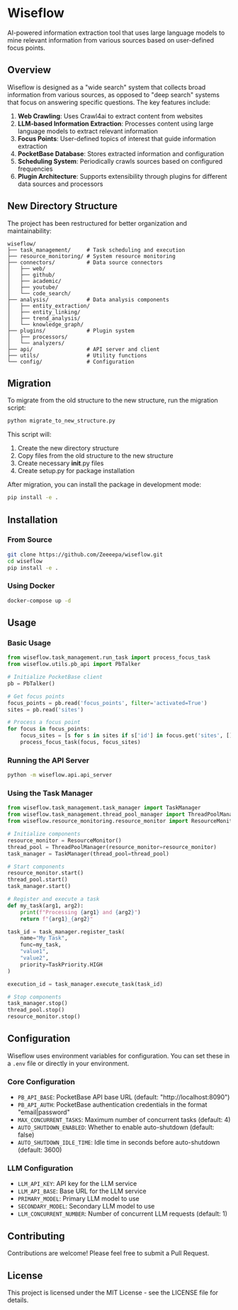 # Wiseflow

AI-powered information extraction tool that uses large language models to mine relevant information from various sources based on user-defined focus points.

## Overview

Wiseflow is designed as a "wide search" system that collects broad information from various sources, as opposed to "deep search" systems that focus on answering specific questions. The key features include:

1. **Web Crawling**: Uses Crawl4ai to extract content from websites
2. **LLM-based Information Extraction**: Processes content using large language models to extract relevant information
3. **Focus Points**: User-defined topics of interest that guide information extraction
4. **PocketBase Database**: Stores extracted information and configuration
5. **Scheduling System**: Periodically crawls sources based on configured frequencies
6. **Plugin Architecture**: Supports extensibility through plugins for different data sources and processors

## New Directory Structure

The project has been restructured for better organization and maintainability:

```
wiseflow/
├── task_management/     # Task scheduling and execution
├── resource_monitoring/ # System resource monitoring
├── connectors/          # Data source connectors
│   ├── web/
│   ├── github/
│   ├── academic/
│   ├── youtube/
│   └── code_search/
├── analysis/            # Data analysis components
│   ├── entity_extraction/
│   ├── entity_linking/
│   ├── trend_analysis/
│   └── knowledge_graph/
├── plugins/             # Plugin system
│   ├── processors/
│   └── analyzers/
├── api/                 # API server and client
├── utils/               # Utility functions
└── config/              # Configuration
```

## Migration

To migrate from the old structure to the new structure, run the migration script:

```bash
python migrate_to_new_structure.py
```

This script will:
1. Create the new directory structure
2. Copy files from the old structure to the new structure
3. Create necessary __init__.py files
4. Create setup.py for package installation

After migration, you can install the package in development mode:

```bash
pip install -e .
```

## Installation

### From Source

```bash
git clone https://github.com/Zeeeepa/wiseflow.git
cd wiseflow
pip install -e .
```

### Using Docker

```bash
docker-compose up -d
```

## Usage

### Basic Usage

```python
from wiseflow.task_management.run_task import process_focus_task
from wiseflow.utils.pb_api import PbTalker

# Initialize PocketBase client
pb = PbTalker()

# Get focus points
focus_points = pb.read('focus_points', filter='activated=True')
sites = pb.read('sites')

# Process a focus point
for focus in focus_points:
    focus_sites = [s for s in sites if s['id'] in focus.get('sites', [])]
    process_focus_task(focus, focus_sites)
```

### Running the API Server

```bash
python -m wiseflow.api.api_server
```

### Using the Task Manager

```python
from wiseflow.task_management.task_manager import TaskManager
from wiseflow.task_management.thread_pool_manager import ThreadPoolManager, TaskPriority
from wiseflow.resource_monitoring.resource_monitor import ResourceMonitor

# Initialize components
resource_monitor = ResourceMonitor()
thread_pool = ThreadPoolManager(resource_monitor=resource_monitor)
task_manager = TaskManager(thread_pool=thread_pool)

# Start components
resource_monitor.start()
thread_pool.start()
task_manager.start()

# Register and execute a task
def my_task(arg1, arg2):
    print(f"Processing {arg1} and {arg2}")
    return f"{arg1}_{arg2}"

task_id = task_manager.register_task(
    name="My Task",
    func=my_task,
    "value1",
    "value2",
    priority=TaskPriority.HIGH
)

execution_id = task_manager.execute_task(task_id)

# Stop components
task_manager.stop()
thread_pool.stop()
resource_monitor.stop()
```

## Configuration

Wiseflow uses environment variables for configuration. You can set these in a `.env` file or directly in your environment.

### Core Configuration

- `PB_API_BASE`: PocketBase API base URL (default: "http://localhost:8090")
- `PB_API_AUTH`: PocketBase authentication credentials in the format "email|password"
- `MAX_CONCURRENT_TASKS`: Maximum number of concurrent tasks (default: 4)
- `AUTO_SHUTDOWN_ENABLED`: Whether to enable auto-shutdown (default: false)
- `AUTO_SHUTDOWN_IDLE_TIME`: Idle time in seconds before auto-shutdown (default: 3600)

### LLM Configuration

- `LLM_API_KEY`: API key for the LLM service
- `LLM_API_BASE`: Base URL for the LLM service
- `PRIMARY_MODEL`: Primary LLM model to use
- `SECONDARY_MODEL`: Secondary LLM model to use
- `LLM_CONCURRENT_NUMBER`: Number of concurrent LLM requests (default: 1)

## Contributing

Contributions are welcome! Please feel free to submit a Pull Request.

## License

This project is licensed under the MIT License - see the LICENSE file for details.

